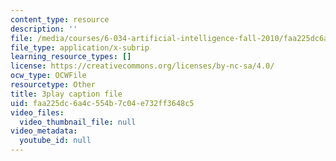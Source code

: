 ```yaml
---
content_type: resource
description: ''
file: /media/courses/6-034-artificial-intelligence-fall-2010/faa225dc6a4c554b7c04e732ff3648c5_J-ocRQCjcwE.srt
file_type: application/x-subrip
learning_resource_types: []
license: https://creativecommons.org/licenses/by-nc-sa/4.0/
ocw_type: OCWFile
resourcetype: Other
title: 3play caption file
uid: faa225dc-6a4c-554b-7c04-e732ff3648c5
video_files:
  video_thumbnail_file: null
video_metadata:
  youtube_id: null
---
```

